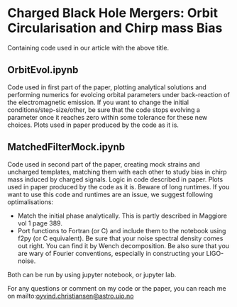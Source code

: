 # Charged Black Hole Mergers: Orbit Circularisation and Chirp mass Bias
Containing code used in our article with the above title.

## OrbitEvol.ipynb
Code used in first part of the paper, plotting analytical solutions and performing numerics for evolcing orbital parameters under back-reaction of the electromagnetic emission. If you want to change the initial conditions/step-size/other, be sure that the code stops evolving a parameter once it reaches zero within some tolerance for these new choices. Plots used in paper produced by the code as it is.

## MatchedFilterMock.ipynb
Code used in second part of the paper, creating mock strains and uncharged templates, matching them with each other to study bias in chirp mass induced by charged signals. Logic in code described in paper. Plots used in paper produced by the code as it is. Beware of long runtimes. If you want to use this code and runtimes are an issue, we suggest following optimalisations:
* Match the initial phase analytically. This is partly described in Maggiore vol 1 page 389.
* Port functions to Fortran (or C) and include them to the notebook using f2py (or C equivalent). Be sure that your noise spectral density comes out right. You can find it by Wench decomposition. Be also sure that you are wary of Fourier conventions, especially in constructing your LIGO-noise.

Both can be run by using jupyter notebook, or jupyter lab.

For any questions or comment on my code or the paper, you can reach me on mailto:oyvind.christiansen@astro.uio.no
